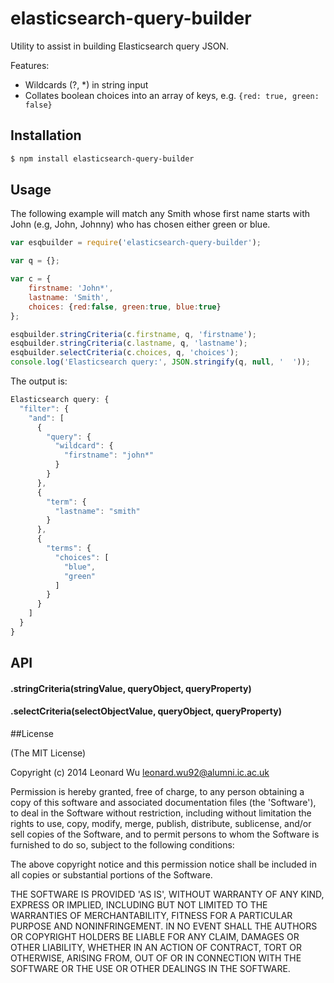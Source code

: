 # elasticsearch-query-builder

Utility to assist in building Elasticsearch query JSON.

Features:
* Wildcards (?, *) in string input
* Collates boolean choices into an array of keys, e.g. `{red: true, green: false}`

## Installation

```sh
$ npm install elasticsearch-query-builder
``` 

## Usage

The following example will match any Smith whose first name starts with John (e.g, John, Johnny)
who has chosen either green or blue. 

```js
var esqbuilder = require('elasticsearch-query-builder');

var q = {};

var c = {
	firstname: 'John*',
	lastname: 'Smith',
	choices: {red:false, green:true, blue:true}
};

esqbuilder.stringCriteria(c.firstname, q, 'firstname');
esqbuilder.stringCriteria(c.lastname, q, 'lastname');
esqbuilder.selectCriteria(c.choices, q, 'choices');
console.log('Elasticsearch query:', JSON.stringify(q, null, '  '));
```

The output is:
```js
Elasticsearch query: {
  "filter": {
    "and": [
      {
        "query": {
          "wildcard": {
            "firstname": "john*"
          }
        }
      },
      {
        "term": {
          "lastname": "smith"
        }
      },
      {
        "terms": {
          "choices": [
            "blue",
            "green"
          ]
        }
      }
    ]
  }
}
```

## API

#### .stringCriteria(stringValue, queryObject, queryProperty)


#### .selectCriteria(selectObjectValue, queryObject, queryProperty)


##License

(The MIT License)

Copyright (c) 2014 Leonard Wu <leonard.wu92@alumni.ic.ac.uk>

Permission is hereby granted, free of charge, to any person obtaining a copy of this software and associated documentation files (the 'Software'), to deal in the Software without restriction, including without limitation the rights to use, copy, modify, merge, publish, distribute, sublicense, and/or sell copies of the Software, and to permit persons to whom the Software is furnished to do so, subject to the following conditions:

The above copyright notice and this permission notice shall be included in all copies or substantial portions of the Software.

THE SOFTWARE IS PROVIDED 'AS IS', WITHOUT WARRANTY OF ANY KIND, EXPRESS OR IMPLIED, INCLUDING BUT NOT LIMITED TO THE WARRANTIES OF MERCHANTABILITY, FITNESS FOR A PARTICULAR PURPOSE AND NONINFRINGEMENT. IN NO EVENT SHALL THE AUTHORS OR COPYRIGHT HOLDERS BE LIABLE FOR ANY CLAIM, DAMAGES OR OTHER LIABILITY, WHETHER IN AN ACTION OF CONTRACT, TORT OR OTHERWISE, ARISING FROM, OUT OF OR IN CONNECTION WITH THE SOFTWARE OR THE USE OR OTHER DEALINGS IN THE SOFTWARE.
